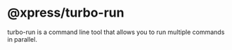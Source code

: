 # @xpress/turbo-run

turbo-run is a command line tool that allows you to run multiple commands in parallel.

